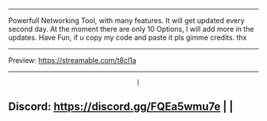 -------------------------------------------------------------------------

Powerfull Networking Tool, with many features.
It will get updated every second day.
At the moment there are only 10 Options, I will add more in the updates.
Have Fun, if u copy my code and paste it pls gimme credits. thx

-------------------------------------------------------------------------

Preview: https://streamable.com/t8cl1a 

----------------------------------------
                                        |
Discord: https://discord.gg/FQEa5wmu7e  |
                                        |
----------------------------------------
